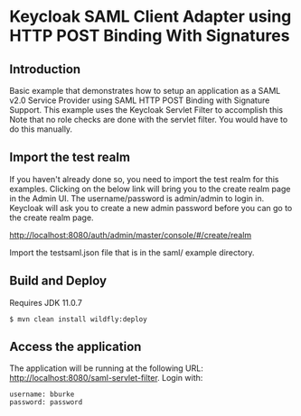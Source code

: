 # Keycloak SAML Client Adapter using HTTP POST Binding With Signatures

## Introduction

Basic example that demonstrates how to setup an application as a SAML v2.0 Service Provider using SAML HTTP POST Binding with Signature Support.  This example uses the Keycloak Servlet Filter to accomplish this
Note that no role checks are done with the servlet filter.  You would have to do this manually.

## Import the test realm

If you haven't already done so, you need to import the test realm for this examples.  Clicking on the below link will bring you to the
create realm page in the Admin UI.  The username/password is admin/admin to login in.  Keycloak will ask you to
create a new admin password before you can go to the create realm page.

[http://localhost:8080/auth/admin/master/console/#/create/realm](http://localhost:8080/auth/admin/master/console/#/create/realm)

Import the testsaml.json file that is in the saml/ example directory.

## Build and Deploy

Requires JDK 11.0.7

```
$ mvn clean install wildfly:deploy
```

## Access the application

The application will be running at the following URL: <http://localhost:8080/saml-servlet-filter>.  Login with:

    username: bburke
    password: password


